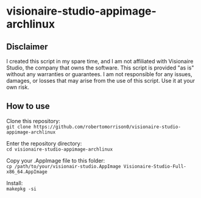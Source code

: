 # visionaire-studio-appimage-archlinux

## Disclaimer

I created this script in my spare time, and I am not affiliated with Visionaire Studio, the company that owns the software. 
This script is provided "as is" without any warranties or guarantees. I am not responsible for any issues, damages, or losses that may arise from the use of this script. Use it at your own risk.

## How to use
Clone this repository:\
`git clone https://github.com/robertomorrison0/visionaire-studio-appimage-archlinux`

Enter the repository directory:\
`cd visionaire-studio-appimage-archlinux`

Copy your .AppImage file to this folder:\
`cp /path/to/your/visionair-studio.AppImage Visionaire-Studio-Full-x86_64.AppImage`

Install:\
`makepkg -si`

